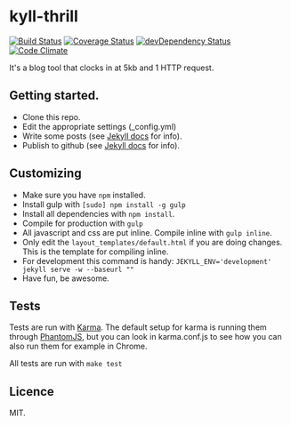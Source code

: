 kyll-thrill
===========
[![Build Status](https://travis-ci.org/eiriksm/kyll-thrill.svg?branch=master)](https://travis-ci.org/eiriksm/kyll-thrill)
[![Coverage Status](https://coveralls.io/repos/eiriksm/kyll-thrill/badge.png?branch=master)](https://coveralls.io/r/eiriksm/kyll-thrill?branch=master)
[![devDependency Status](https://david-dm.org/eiriksm/kyll-thrill/dev-status.svg)](https://david-dm.org/eiriksm/kyll-thrill#info=devDependencies)
[![Code Climate](https://codeclimate.com/github/eiriksm/kyll-thrill.png)](https://codeclimate.com/github/eiriksm/kyll-thrill)

It's a blog tool that clocks in at 5kb and 1 HTTP request.

## Getting started.
- Clone this repo.
- Edit the appropriate settings (_config.yml)
- Write some posts (see [Jekyll docs](http://jekyllrb.com/) for info).
- Publish to github (see [Jekyll docs](http://jekyllrb.com/) for info).

## Customizing
- Make sure you have `npm` installed.
- Install gulp with `[sudo] npm install -g gulp`
- Install all dependencies with `npm install`.
- Compile for production with `gulp`
- All javascript and css are put inline. Compile inline with `gulp inline`.
- Only edit the `layout_templates/default.html` if you are doing changes. This is the template for compiling inline.
- For development this command is handy: `JEKYLL_ENV='development' jekyll serve -w --baseurl ""`
- Have fun, be awesome.

## Tests
Tests are run with [Karma](http://karma-runner.github.io/). The default setup
for karma is running them through [PhantomJS](http://phantomjs.org/), but you
can look in karma.conf.js to see how you can also run them for example in
Chrome.

All tests are run with `make test`

## Licence
MIT.

